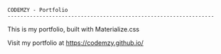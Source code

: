 
    CODEMZY - Portfolio
    ----------------------------------------------------------------- 


This is my portfolio, built with Materialize.css 

Visit my portfolio at https://codemzy.github.io/
